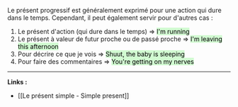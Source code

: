 Le présent progressif est généralement exprimé pour une action qui dure dans le temps. Cependant, il peut également servir pour d'autres cas :
1. Le présent d'action (qui dure dans le temps)
   ⇒ <mark style="background: #BBFABBA6;">I'm running</mark>
2. Le présent à valeur de futur proche ou de passé proche
   ⇒ <mark style="background: #BBFABBA6;">I'm leaving this afternoon</mark>
3. Pour décrire ce que je vois
   ⇒ <mark style="background: #BBFABBA6;">Shuut, the baby is sleeping</mark>
4. Pour faire des commentaires
   ⇒ <mark style="background: #BBFABBA6;">You're getting on my nerves</mark>

---
**Links :**
- [[Le présent simple - Simple present]]
